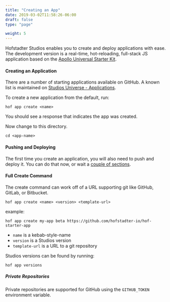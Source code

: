```yaml
---
title: "Creating an App"
date: 2019-03-02T11:58:26-06:00
draft: false
type: "page"

weight: 5
---
```


Hofstadter Studios enables you to create and deploy applications with ease.
The development version is a real-time, hot-reloading, full-stack JS application
based on the [Apollo Universal Starter Kit](https://github.com/sysgears/apollo-universal-starter-kit).


#### Creating an Application

There are a number of starting applications available on GitHub.
A known list is maintained on [Studios Universe - Applications](/universe/applications).

To create a new application from the default, run:

```
hof app create <name>
```

You should see a response that indicates the app was created.

Now change to this directory.

```
cd <app-name>
```

#### Pushing and Deploying

The first time you create an application,
you will also need to push and deploy it.
You can do that now, or wait a
[couple of sections](../deploying).

#### Full Create Command

The create command can work off of a URL supporting git like
GitHub, GitLab, or Bitbucket.

```
hof app create <name> <version> <template-url>
```

example:

```
hof app create my-app beta https://github.com/hofstadter-io/hof-starter-app
```

- `name` is a kebab-style-name
- `version` is a Studios version
- `template-url` is a URL to a git repository

Studios versions can be found by running:

```
hof app versions
```

##### Private Repositories

Private repositories are supported for GitHub using
the `GITHUB_TOKEN` environment variable.

